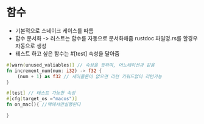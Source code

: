 # 함수

- 기본적으로 스네이크 케이스를 따름
- 함수 문서화 -> 러스트는 함수를 자동으로 문서화해줌 rustdoc 파일명.rs를 할경우 자동으로 생성
- 테스트 하고 싶은 함수는 #[test] 속성을 달아줌


```rust
#[warn(unused_valiables)] // 속성을 뜻하며, 어노테이션과 같음
fn increment_num(num: i32) -> f32 {
    (num + 1) as f32 // 세미콜론이 없으면 리턴 키워드없이 리턴가능
}

#[test] // 테스트 가능한 속성
#[cfg(target_os ="macos")]
fn on_mac(){ //맥에서만실행된다

} 

```